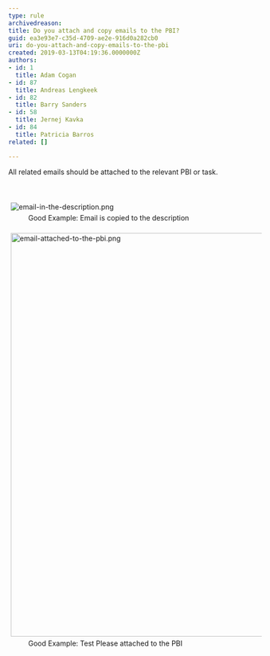 ```yaml
---
type: rule
archivedreason: 
title: Do you attach and copy emails to the PBI?
guid: ea3e93e7-c35d-4709-ae2e-916d0a282cb0
uri: do-you-attach-and-copy-emails-to-the-pbi
created: 2019-03-13T04:19:36.0000000Z
authors:
- id: 1
  title: Adam Cogan
- id: 87
  title: Andreas Lengkeek
- id: 82
  title: Barry Sanders
- id: 58
  title: Jernej Kavka
- id: 84
  title: Patricia Barros
related: []

---
```



All related emails should be attached to the relevant PBI or task.<div><br><div><br></div><div><img src="/SiteAssets/do-you-attach-emails-to-the-pbi/email-in-the-description.png" alt="email-in-the-description.png" style="margin&#58;5px;" /><br></div><dd class="ssw15-rteElement-FigureGood">​Good Example&#58; Email is copied to the description<br><br></dd><div><img src="/SiteAssets/do-you-attach-emails-to-the-pbi/email-attached-to-the-pbi.png" alt="email-attached-to-the-pbi.png" style="margin&#58;5px;width&#58;808px;" /><dd class="ssw15-rteElement-FigureGood">​Good Example&#58; Test Please attached to the PBI<br></dd></div><div><br></div></div>
<br><excerpt class='endintro'></excerpt><br>



